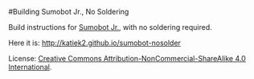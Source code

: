 #Building Sumobot Jr., No Soldering

Build instructions for [Sumobot Jr.](https://github.com/makenai/sumobot-jr), with no soldering required.

Here it is: http://katiek2.github.io/sumobot-nosolder

License: [Creative Commons Attribution-NonCommercial-ShareAlike 4.0 International](LICENSE.html).
